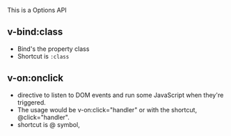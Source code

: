 This is a Options API

## v-bind:class

- Bind's the property class
- Shortcut is `:class`

## v-on:onclick

- directive to listen to DOM events and run some JavaScript when they're triggered. 
- The usage would be v-on:click="handler" or with the shortcut, @click="handler".
- shortcut is @ symbol,